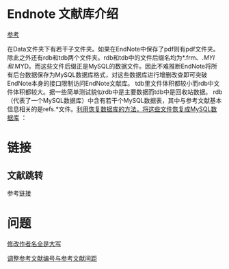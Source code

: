 # Endnote 文献库介绍
[参考](https://liwt31.github.io/2020/05/19/endnote/) 

在Data文件夹下有若干子文件夹。如果在EndNote中保存了pdf则有pdf文件夹。
除此之外还有rdb和tdb两个文件夹。rdb和tdb中的文件后缀名均为*.frm、*.MYI和*.MYD。而这些文件后缀正是MySQL的数据文件。因此不难推断EndNote将所有后台数据保存为MySQL数据库格式，对这些数据库进行增删改查即可突破EndNote本身的接口限制访问EndNote文献库。
tdb里文件体积都较小而rdb中文件体积都较大。据一些简单测试貌似rdb中是主要数据而tdb中是回收站数据。
rdb（代表了一个MySQL数据库）中含有若干个MySQL数据表，其中与参考文献基本信息相关的是refs.*文件。[利用恢复数据库的方法，将这些文件恢复成MySQL数据库](https://stackoverflow.com/questions/879176/how-to-recover-mysql-database-from-myd-myi-frm-files) ：


# 链接

## 文献跳转
参考[链接](https://blog.csdn.net/xbsigeibwkouvfcj/article/details/134572413)


# 问题
[修改作者名全是大写](https://blog.csdn.net/weixin_44029689/article/details/114580335)

[调整参考文献编号与参考文献间距](https://blog.csdn.net/sunflower02/article/details/109100392)
